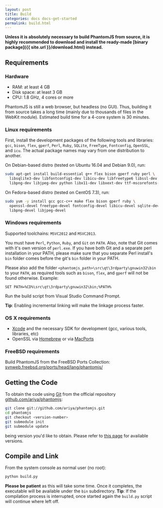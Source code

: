 ```yaml
---
layout: post
title: Build
categories: docs docs-get-started
permalink: build.html
---
```


**Unless it is absolutely necessary to build PhantomJS from source, it is highly recommended to download and install the ready-made [binary package]({{ site.url }}/download.html) instead.**

## Requirements
### Hardware

* RAM: at least 4 GB
* Disk space: at least 3 GB
* CPU: 1.8 GHz, 4 cores or more

PhantomJS is still a web browser, but headless (no GUI). Thus, building it from source takes a long time (mainly due to thousands of files in the WebKit module). Estimated build time for a 4-core system is 30 minutes. 

### Linux requirements

First, install the development packages of the following tools and libraries: `gcc`, `bison`, `flex`, `gperf`, `Perl`, `Ruby`, `SQLite`, `FreeType`, `Fontconfig`, `OpenSSL`, and `icu`. The actual package names may vary from one distribution to another.

On Debian-based distro (tested on Ubuntu 16.04 and Debian 9.0), run:

```bash
sudo apt-get install build-essential g++ flex bison gperf ruby perl \
  libsqlite3-dev libfontconfig1-dev libicu-dev libfreetype6 libssl-dev \
  libpng-dev libjpeg-dev python libx11-dev libxext-dev ttf-mscorefonts-installer
```

On Fedora-based distro (tested on CentOS 7.3), run:

```bash
sudo yum -y install gcc gcc-c++ make flex bison gperf ruby \
  openssl-devel freetype-devel fontconfig-devel libicu-devel sqlite-devel \
  libpng-devel libjpeg-devel
```

### Windows requirements

Supported toolchains: `MSVC2012` and `MSVC2013`.

You must have `Perl`, `Python`, `Ruby`, and `Git` on `PATH`. Also, note that Git comes with it's own version of `perl.exe`. If you have both Git and a separate perl installation in your PATH, please make sure that you separate Perl install's `bin` folder comes before the git's `bin` folder in your PATH.

Please also add the folder `<phantomjs_path>\src\qt\3rdparty\gnuwin32\bin` to your `PATH`, as required tools such as `bison`, `flex`, and `gperf` will not be found otherwise.
Example:

```
SET PATH=%CD%\src\qt\3rdparty\gnuwin32\bin;%PATH%
```

Run the build script from Visual Studio Command Prompt.

**Tip**: Enabling incremental linking will make the linkage process faster.

### OS X requirements

* [Xcode](https://developer.apple.com/xcode/) and the necessary SDK for development (gcc, various tools, libraries, etc)
* OpenSSL via [Homebrew](http://brew.sh/) or via [MacPorts](https://www.macports.org/)

### FreeBSD requirements

Build PhantomJS from the FreeBSD Ports Collection: [svnweb.freebsd.org/ports/head/lang/phantomjs/](https://svnweb.freebsd.org/ports/head/lang/phantomjs/)

## Getting the Code

To obtain the code using [Git](http://git-scm.com/) from the official repository [github.com/ariya/phantomjs](https://github.com/ariya/phantomjs/):

```bash
git clone git://github.com/ariya/phantomjs.git
cd phantomjs
git checkout <version-number>
git submodule init
git submodule update
```
<version-number> being version you'd like to obtain. Please refer to [this page](https://github.com/ariya/phantomjs/releases) for available versions.

## Compile and Link

From the system console as normal user (no root):
```bash
python build.py
```
**Please be patient** as this will take some time. Once it completes, the executable will be available under the `bin` subdirectory.
**Tip**: If the compilation process is interrupted, once started again the `build.py` script will continue where left off.

